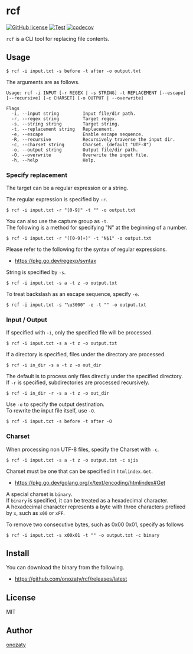 # rcf

[![GitHub license](https://img.shields.io/github/license/onozaty/rcf)](https://github.com/onozaty/rcf/blob/main/LICENSE)
[![Test](https://github.com/onozaty/rcf/actions/workflows/test.yaml/badge.svg)](https://github.com/onozaty/rcf/actions/workflows/test.yaml)
[![codecov](https://codecov.io/gh/onozaty/rcf/branch/main/graph/badge.svg?token=MAL9FJ1QW3)](https://codecov.io/gh/onozaty/rcf)

`rcf` is a CLI tool for replacing file contents.

## Usage

```
$ rcf -i input.txt -s before -t after -o output.txt
```

The arguments are as follows.

```
Usage: rcf -i INPUT [-r REGEX | -s STRING] -t REPLACEMENT [--escape] [--recursive] [-c CHARSET] [-o OUTPUT | --overwrite]

Flags
  -i, --input string         Input file/dir path.
  -r, --regex string         Target regex.
  -s, --string string        Target string.
  -t, --replacement string   Replacement.
  -e, --escape               Enable escape sequence.
  -R, --recursive            Recursively traverse the input dir.
  -c, --charset string       Charset. (default "UTF-8")
  -o, --output string        Output file/dir path.
  -O, --overwrite            Overwrite the input file.
  -h, --help                 Help.
```

### Specify replacement

The target can be a regular expression or a string.

The regular expression is specified by `-r`.

```
$ rcf -i input.txt -r "[0-9]" -t "" -o output.txt
```

You can also use the capture group as `-t`.  
The following is a method for specifying "N" at the beginning of a number.

```
$ rcf -i input.txt -r "([0-9]+)" -t "N$1" -o output.txt
```

Please refer to the following for the syntax of regular expressions.

* https://pkg.go.dev/regexp/syntax

String is specified by `-s`.

```
$ rcf -i input.txt -s a -t z -o output.txt
```

To treat backslash as an escape sequence, specify `-e`.

```
$ rcf -i input.txt -s "\u3000" -e -t "" -o output.txt
```

### Input / Output

If specified with `-i`, only the specified file will be processed.

```
$ rcf -i input.txt -s a -t z -o output.txt
```

If a directory is specified, files under the directory are processed.  

```
$ rcf -i in_dir -s a -t z -o out_dir
```

The default is to process only files directly under the specified directory.  
If `-r` is specified, subdirectories are processed recursively.

```
$ rcf -i in_dir -r -s a -t z -o out_dir
```

Use `-o` to specify the output destination.  
To rewrite the input file itself, use `-O`.

```
$ rcf -i input.txt -s before -t after -O
```

### Charset

When processing non UTF-8 files, specify the Charset with `-c`.

```
$ rcf -i input.txt -s a -t z -o output.txt -c sjis
```

Charset must be one that can be specified in `htmlindex.Get`.

* https://pkg.go.dev/golang.org/x/text/encoding/htmlindex#Get

A special charset is `binary`.  
If `binary` is specified, it can be treated as a hexadecimal character.  
A hexadecimal character represents a byte with three characters prefixed by `x`, such as `x00` or `xFF`.

To remove two consecutive bytes, such as 0x00 0x01, specify as follows

```
$ rcf -i input.txt -s x00x01 -t "" -o output.txt -c binary
```

## Install

You can download the binary from the following.

* https://github.com/onozaty/rcf/releases/latest

## License

MIT

## Author

[onozaty](https://github.com/onozaty)

